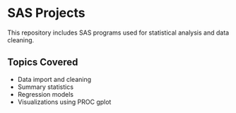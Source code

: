 # SAS Projects

This repository includes SAS programs used for statistical analysis and data cleaning.

## Topics Covered

- Data import and cleaning
- Summary statistics
- Regression models
- Visualizations using PROC gplot
